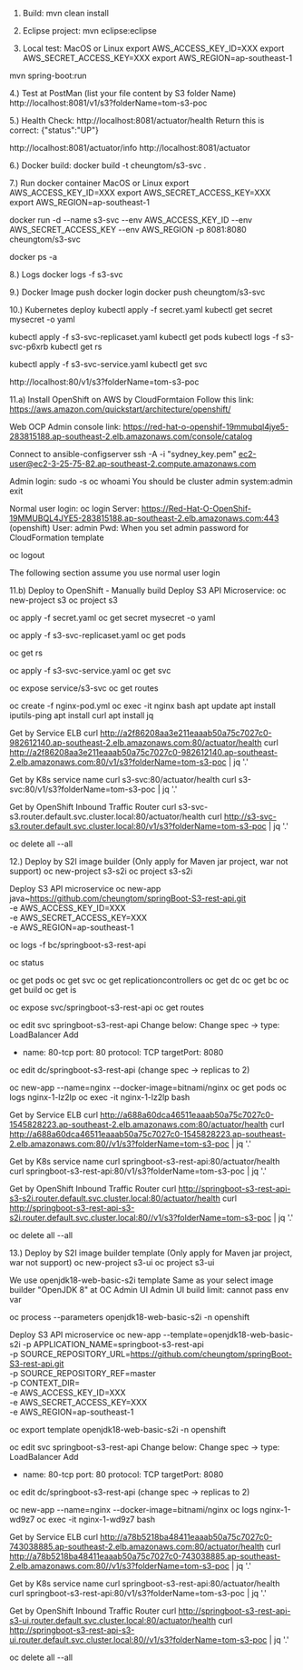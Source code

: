 1. Build:
mvn clean install

2. Eclipse project:
mvn eclipse:eclipse

3. Local test:
MacOS or Linux
export AWS_ACCESS_KEY_ID=XXX
export AWS_SECRET_ACCESS_KEY=XXX
export AWS_REGION=ap-southeast-1

mvn spring-boot:run

4.) Test at PostMan (list your file content by S3 folder Name)
http://localhost:8081/v1/s3?folderName=tom-s3-poc

5.) Health Check:
http://localhost:8081/actuator/health
Return this is correct:
{"status":"UP"}

http://localhost:8081/actuator/info
http://localhost:8081/actuator

6.) Docker build:
docker build -t cheungtom/s3-svc .

7.) Run docker container
MacOS or Linux
export AWS_ACCESS_KEY_ID=XXX
export AWS_SECRET_ACCESS_KEY=XXX
export AWS_REGION=ap-southeast-1

docker run -d --name s3-svc --env AWS_ACCESS_KEY_ID --env AWS_SECRET_ACCESS_KEY --env AWS_REGION -p 8081:8080 cheungtom/s3-svc  

docker ps -a

8.) Logs
docker logs -f s3-svc

9.) Docker Image push
docker login
docker push cheungtom/s3-svc

10.) Kubernetes deploy
kubectl apply -f secret.yaml 
kubectl get secret mysecret -o yaml

kubectl apply -f s3-svc-replicaset.yaml
kubectl get pods
kubectl logs -f s3-svc-p6xrb
kubectl get rs

kubectl apply -f s3-svc-service.yaml
kubectl get svc

http://localhost:80/v1/s3?folderName=tom-s3-poc

11.a) Install OpenShift on AWS by CloudFormtaion
Follow this link:
https://aws.amazon.com/quickstart/architecture/openshift/

Web OCP Admin console link:
https://red-hat-o-openshif-19mmubql4jye5-283815188.ap-southeast-2.elb.amazonaws.com/console/catalog

Connect to ansible-configserver
ssh -A -i "sydney_key.pem" ec2-user@ec2-3-25-75-82.ap-southeast-2.compute.amazonaws.com

Admin login:
sudo -s
oc whoami
You should be cluster admin system:admin
exit

Normal user login:
oc login
Server: https://Red-Hat-O-OpenShif-19MMUBQL4JYE5-283815188.ap-southeast-2.elb.amazonaws.com:443 (openshift)
User: admin
Pwd: When you set admin password for CloudFormation template
 
oc logout

The following section assume you use normal user login

11.b) Deploy to OpenShift - Manually build
Deploy S3 API Microservice:
oc new-project s3
oc project s3

oc apply -f secret.yaml
oc get secret mysecret -o yaml

oc apply -f s3-svc-replicaset.yaml
oc get pods

oc get rs

oc apply -f s3-svc-service.yaml
oc get svc

oc expose service/s3-svc
oc get routes

oc create -f nginx-pod.yml
oc exec -it nginx bash
apt update
apt install iputils-ping
apt install curl
apt install jq

Get by Service ELB
curl http://a2f86208aa3e211eaaab50a75c7027c0-982612140.ap-southeast-2.elb.amazonaws.com:80/actuator/health
curl http://a2f86208aa3e211eaaab50a75c7027c0-982612140.ap-southeast-2.elb.amazonaws.com:80/v1/s3?folderName=tom-s3-poc | jq '.'

Get by K8s service name
curl s3-svc:80/actuator/health
curl s3-svc:80/v1/s3?folderName=tom-s3-poc | jq '.'

Get by OpenShift Inbound Traffic Router
curl s3-svc-s3.router.default.svc.cluster.local:80/actuator/health
curl http://s3-svc-s3.router.default.svc.cluster.local:80/v1/s3?folderName=tom-s3-poc | jq '.'

oc delete all --all

12.) Deploy by S2I image builder (Only apply for Maven jar project, war not support)
oc new-project s3-s2i
oc project s3-s2i

Deploy S3 API microservice
oc new-app java~https://github.com/cheungtom/springBoot-S3-rest-api.git  \
-e AWS_ACCESS_KEY_ID=XXX \
-e AWS_SECRET_ACCESS_KEY=XXX \
-e AWS_REGION=ap-southeast-1

oc logs -f bc/springboot-s3-rest-api

oc status

oc get pods
oc get svc
oc get replicationcontrollers
oc get dc
oc get bc
oc get build
oc get is

oc expose svc/springboot-s3-rest-api
oc get routes

oc edit svc springboot-s3-rest-api
Change below:
Change spec -> type: LoadBalancer
Add
  - name: 80-tcp
    port: 80
    protocol: TCP
    targetPort: 8080

oc edit dc/springboot-s3-rest-api
(change spec -> replicas to 2)

oc new-app --name=nginx --docker-image=bitnami/nginx
oc get pods
oc logs nginx-1-lz2lp
oc exec -it nginx-1-lz2lp bash

Get by Service ELB
curl http://a688a60dca46511eaaab50a75c7027c0-1545828223.ap-southeast-2.elb.amazonaws.com:80/actuator/health
curl http://a688a60dca46511eaaab50a75c7027c0-1545828223.ap-southeast-2.elb.amazonaws.com:80//v1/s3?folderName=tom-s3-poc | jq '.'

Get by K8s service name
curl springboot-s3-rest-api:80/actuator/health
curl springboot-s3-rest-api:80/v1/s3?folderName=tom-s3-poc | jq '.'

Get by OpenShift Inbound Traffic Router
curl http://springboot-s3-rest-api-s3-s2i.router.default.svc.cluster.local:80/actuator/health
curl http://springboot-s3-rest-api-s3-s2i.router.default.svc.cluster.local:80//v1/s3?folderName=tom-s3-poc | jq '.'

oc delete all --all

13.) Deploy by S2I image builder template (Only apply for Maven jar project, war not support)
oc new-project s3-ui
oc project s3-ui

We use openjdk18-web-basic-s2i template
Same as your select image builder "OpenJDK 8" at OC Admin UI
Admin UI build limit: cannot pass env var

oc process --parameters openjdk18-web-basic-s2i -n openshift

Deploy S3 API microservice
oc new-app --template=openjdk18-web-basic-s2i -p APPLICATION_NAME=springboot-s3-rest-api \
-p SOURCE_REPOSITORY_URL=https://github.com/cheungtom/springBoot-S3-rest-api.git \
-p SOURCE_REPOSITORY_REF=master \
-p CONTEXT_DIR= \
-e AWS_ACCESS_KEY_ID=XXX \
-e AWS_SECRET_ACCESS_KEY=XXX \
-e AWS_REGION=ap-southeast-1

oc export template openjdk18-web-basic-s2i -n openshift

oc edit svc springboot-s3-rest-api
Change below:
Change spec -> type: LoadBalancer
Add
  - name: 80-tcp
    port: 80
    protocol: TCP
    targetPort: 8080

oc edit dc/springboot-s3-rest-api
(change spec -> replicas to 2)


oc new-app --name=nginx --docker-image=bitnami/nginx
oc logs nginx-1-wd9z7
oc exec -it nginx-1-wd9z7 bash

Get by Service ELB
curl http://a78b5218ba48411eaaab50a75c7027c0-743038885.ap-southeast-2.elb.amazonaws.com:80/actuator/health
curl http://a78b5218ba48411eaaab50a75c7027c0-743038885.ap-southeast-2.elb.amazonaws.com:80//v1/s3?folderName=tom-s3-poc | jq '.'

Get by K8s service name
curl springboot-s3-rest-api:80/actuator/health
curl springboot-s3-rest-api:80/v1/s3?folderName=tom-s3-poc | jq '.'

Get by OpenShift Inbound Traffic Router
curl http://springboot-s3-rest-api-s3-ui.router.default.svc.cluster.local:80/actuator/health
curl http://springboot-s3-rest-api-s3-ui.router.default.svc.cluster.local:80//v1/s3?folderName=tom-s3-poc | jq '.'

oc delete all --all


